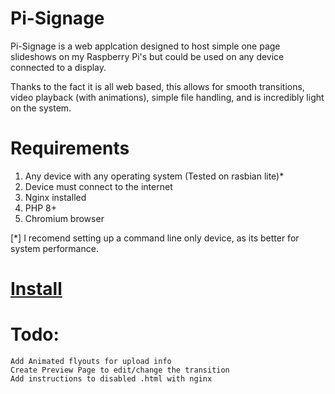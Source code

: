 # Pi-Signage

Pi-Signage is a web applcation designed to host simple one page slideshows on my Raspberry Pi's but could be used on any device connected to a display.

Thanks to the fact it is all web based, this allows for smooth transitions, video playback (with animations), simple file handling, and is incredibly light on the system.

# Requirements

1. Any device with any operating system (Tested on rasbian lite)*
2. Device must connect to the internet
3. Nginx installed
4. PHP 8+
5. Chromium browser


[*] I recomend setting up a command line only device, as its better for system performance.

# [Install](https://github.com/NathanaelLip/pi-signage/blob/main/install.md)

# Todo:
    Add Animated flyouts for upload info
    Create Preview Page to edit/change the transition
    Add instructions to disabled .html with nginx